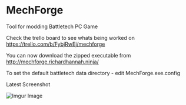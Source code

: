 # MechForge
Tool for modding Battletech PC Game

Check the trello board to see whats being worked on
https://trello.com/b/FybjRwEj/mechforge

You can now download the zipped executable from http://mechforge.richardhannah.ninja/

To set the default battletech data directory - edit MechForge.exe.config

Latest Screenshot

![Imgur Image](https://i.imgur.com/PPHyPuo.png)
